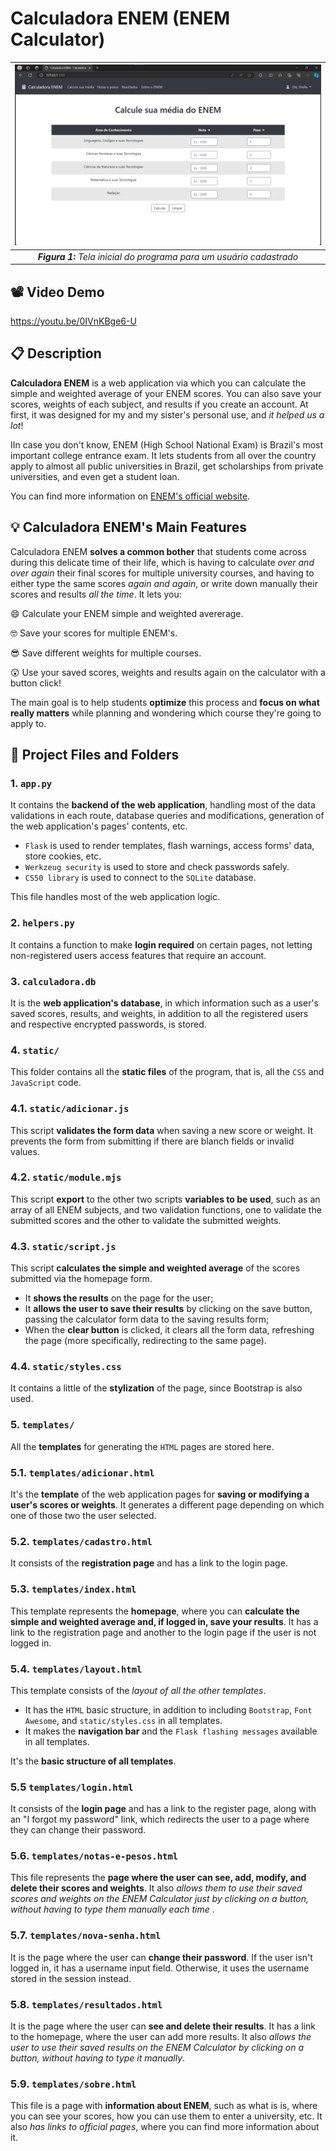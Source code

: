 <!-- Include calculator icon from https://fontawesome.com/ -->
<link href="https://cdnjs.cloudflare.com/ajax/libs/font-awesome/6.2.1/css/all.min.css" rel="stylesheet">

# <i class="fa-solid fa-calculator" style="margin-right: 5"></i> Calculadora ENEM (ENEM Calculator)

|![Homepage](homepage.png)
|:--:| 
***Figura 1:** Tela inicial do programa para um usuário cadastrado*|

## 📽️ Video Demo
<https://youtu.be/0IVnKBge6-U>

## 📋 Description
**Calculadora ENEM** is a web application via which you can calculate the simple and weighted average of your ENEM scores. You can also save your scores, weights of each subject, and results if you create an account. At first, it was designed for my and my sister's personal use, and _it helped us a lot_!  

IIn case you don't know, ENEM (High School National Exam) is Brazil's most important college entrance exam. It lets students from all over the country apply to almost all public universities in Brazil, get scholarships from private universities, and even get a student loan.

You can find more information on [ENEM's official website](https://www.gov.br/inep/pt-br/areas-de-atuacao/avaliacao-e-exames-educacionais/enem).

## 💡 Calculadora ENEM's Main Features

Calculadora ENEM **solves a common bother** that students come across during this delicate time of their life, which is having to calculate _over and over again_ their final scores for multiple university courses, and having to either type the same scores _again and again_, or write down manually their scores and results _all the time_. It lets you:

😄 Calculate your ENEM simple and weighted avererage. 

🤓 Save your scores for multiple ENEM's. 

😎 Save different weights for multiple courses. 

😲 Use your saved scores, weights and results again on the calculator with a button click! 

The main goal is to help students **optimize** this process and **focus on what really matters** while planning and wondering which course they're going to apply to.


## 📁 Project Files and Folders 
### 1. `app.py`
It contains the **backend of the web application**, handling most of the data validations in each route, database queries and modifications, generation of the web application's pages' contents, etc. 

- `Flask` is used to render templates, flash warnings, access forms' data, store cookies, etc. 
- `Werkzeug security` is used to store and check passwords safely. 
- `CS50 library` is used to connect to the `SQLite` database. 

This file handles most of the web application logic.

### 2. `helpers.py`
It contains a function to make **login required** on certain pages, not letting non-registered users access features that require an account.

### 3. `calculadora.db`
It is the **web application's database**, in which information such as a user's saved scores, results, and weights, in addition to all the registered users and respective encrypted passwords, is stored.

### 4. `static/`
This folder contains all the **static files** of the program, that is, all the `CSS` and `JavaScript` code.

### 4.1. `static/adicionar.js`
This script **validates the form data** when saving a new score or weight. It prevents the form from submitting if there are blanch fields or invalid values.

### 4.2. `static/module.mjs`
This script **export** to the other two scripts **variables to be used**, such as an array of all ENEM subjects, and two validation functions, one to validate the submitted scores and the other to validate the submitted weights.

### 4.3. `static/script.js` 
This script **calculates the simple and weighted average** of the scores submitted via the homepage form.
- It **shows the results** on the page for the user;
- It **allows the user to save their results** by clicking on the save button, passing the calculator form data to the saving results form;
- When the **clear button** is clicked, it clears all the form data, refreshing the page (more specifically, redirecting to the same page).

### 4.4. `static/styles.css`
It contains a little of the **stylization** of the page, since Bootstrap is also used.

### 5. `templates/`
All the **templates** for generating the `HTML` pages are stored here.

### 5.1. `templates/adicionar.html`
It's the **template** of the web application pages for **saving or modifying a user's scores or weights**. It generates a different page depending on which one of those two the user selected.

### 5.2. `templates/cadastro.html`
It consists of the **registration page** and has a link to the login page.

### 5.3. `templates/index.html`
This template represents the **homepage**, where you can **calculate the simple and weighted average and, if logged in, save your results**. It has a link to the registration page and another to the login page if the user is not logged in.

### 5.4. `templates/layout.html`
This template consists of the _layout of all the other templates_. 
- It has the `HTML` basic structure, in addition to including `Bootstrap`, `Font Awesome`, and `static/styles.css` in all templates. 
- It makes the **navigation bar** and the `Flask flashing messages` available in all templates. 

It's the **basic structure of all templates**.

### 5.5 `templates/login.html`
It consists of the **login page** and has a link to the register page, along with an "I forgot my password" link, which redirects the user to a page where they can change their password.

### 5.6. `templates/notas-e-pesos.html`
This file represents the **page where the user can see, add, modify, and delete their scores and weights**. It also _allows them to use their saved scores and weights on the ENEM Calculator just by clicking on a button, without having to type them manually each time_ .

### 5.7. `templates/nova-senha.html`
It is the page where the user can **change their password**. If the user isn't logged in, it has a username input field. Otherwise, it uses the username stored in the session instead.

### 5.8. `templates/resultados.html`
It is the page where the user can **see and delete their results**. It has a link to the homepage, where the user can add more results. It also _allows the user to use their saved results on the ENEM Calculator by clicking on a button, without having to type it manually_.

### 5.9. `templates/sobre.html`
This file is a page with **information about ENEM**, such as what is is, where you can see your scores, how you can use them to enter a university, etc. It also _has links to official pages_, where you can find more information about it.